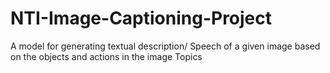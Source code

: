 # NTI-Image-Captioning-Project
A model for generating textual description/ Speech of a given image based on the objects and actions in the image  Topics

